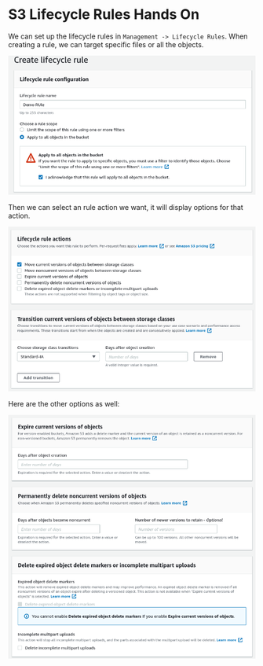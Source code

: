 # S3 Lifecycle Rules Hands On

We can set up the lifecycle rules in `Management -> Lifecycle Rules`.
When creating a rule, we can target specific files or all the objects.

![](img/2022-02-17-07-44-12.png)

Then we can select an rule action we want, it will display options for that action.

![](img/2022-02-17-07-45-09.png)

Here are the other options as well:

![](img/2022-02-17-07-45-39.png)